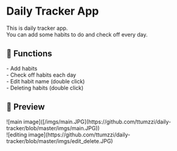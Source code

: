 <h1>Daily Tracker App</h1>

This is daily tracker app.</br>
You can add some habits to do and check off every day.

<h2>🔨 Functions</h2>
- Add habits </br>
- Check off habits each day </br>
- Edit habit name (double click) </br>
- Deleting habits (double click) </br>

<h2>🔎 Preview </h2>
![main image]([/imgs/main.JPG](https://github.com/ttumzzi/daily-tracker/blob/master/imgs/main.JPG))</br>
![editing image](https://github.com/ttumzzi/daily-tracker/blob/master/imgs/edit_delete.JPG)
